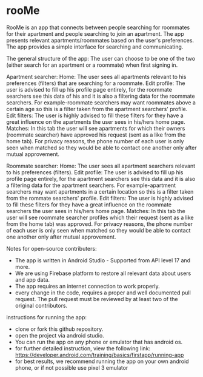 # rooMe
RooMe is an app that connects between people searching for roommates for their apartment and people searching to join an apartment. The app presents relevant apartments/roommates based on the user's preferences.
The app provides a simple interface for searching and communicating.

The general structure of the app:
The user can choose to be one of the two (either search for an apartment or a roommate) when first signing in.

Apartment searcher:
Home: The user sees all apartments relevant to his preferences (filters) that are searching for a roommate.
Edit profile: The user is advised to fill up his profile page entirely, for the roommate searchers see this data of his and it
is also a filtering data for the roommate searchers. For example-roommate searchers may want roommates above a certain age so this is a filter taken from the apartment searchers' profile.
Edit filters: The user is highly advised to fill these filters for they have a great influence on the apartments the user sees in his/hers home page.
Matches: In this tab the user will see apartments for which their owners (roommate searcher) have approved his request (sent as a like from the home tab). For privacy reasons, the phone number of each user is only seen when matched so they would be able to contact one another only after mutual approvement.

Roommate searcher:
Home: The user sees all apartment searchers relevant to his preferences (filters).
Edit profile: The user is advised to fill up his profile page entirely, for the apartment searchers see this data and it
is also a filtering data for the apartment searchers. For example-apartment searchers may want apartments in a certain location so this is a filter taken from the rommate searchers' profile.
Edit filters: The user is highly advised to fill these filters for they have a great influence on the roommate searchers the user sees in his/hers home page.
Matches: In this tab the user will see roommate searcher profiles which their request (sent as a like from the home tab) was approved. For privacy reasons, the phone number of each user is only seen when matched so they would be able to contact one another only after mutual approvement.

Notes for open-source contributers:
* The app is written in Android Studio - Supported from API level 17 and more.
* We are using Firebase platform to restore all relevant data about users and app data.
* The app requires an internet connection to work properly.
* every change in the code, requires a proper and well documented pull request. The pull request must be reviewed by at least two of the    original contributors.

instructions for running the app:
* clone or fork this github repository.
* open the project via android studio.
* You can run the app on any phone or emulator that has android os.
* for further detailed instruction, view the following link: https://developer.android.com/training/basics/firstapp/running-app
* for best results, we recommend running the app on your own android phone, or if not possible use pixel 3 emulator






